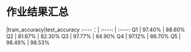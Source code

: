 # 作业结果汇总

  |train_accuracy|test_accuracy
 :----：| :----: | :----: 
 Q1 | 97.40% | 88.60% 
 Q2 | 81.67% | 82.30% 
 Q3 | 97.77% | 84.90% 
 Q4 | 97.12% | 86.70% 
 Q5 | 98.49% | 98.53% 


